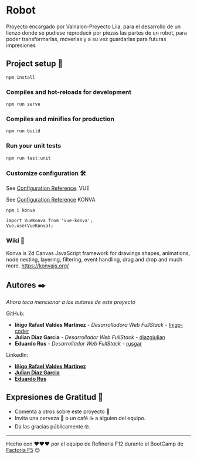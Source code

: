 # Robot
Proyecto encargado por Valnalon-Proyecto Lila, para el desarrollo de un lienzo donde se pudiese reproducir por piezas las partes de
un robot, para poder transformarlas, moverlas y a su vez guardarlas para futuras impresiones

## Project setup 🚀
```
npm install
```

### Compiles and hot-reloads for development
```
npm run serve
```

### Compiles and minifies for production
```
npm run build
```

### Run your unit tests
```
npm run test:unit
```

### Customize configuration 🛠️
See [Configuration Reference](https://cli.vuejs.org/config/). VUE


See [Configuration Reference](https://konvajs.org/docs/vue/index.html) KONVA
```
npm i konva
```
```
import VueKonva from 'vue-konva';
Vue.use(VueKonva);
```

### Wiki 📖
Konva is 2d Canvas JavaScript framework for drawings shapes, animations, node nesting, layering, filtering, event handling, drag and drop and much more.
https://konvajs.org/

## Autores ✒️

_Ahora toca mencionar a los autores de este proyecto_

GitHub:
* **Iñigo Rafael Valdes Martinez** - *Desarrolladora Web FullStack* - [Inigo-coder](https://github.com/inigo-coder)
* **Julian Diaz Garcia** - *Desarrollador Web FullStack* - [diazgjulian](https://github.com/diazgjulian)
* **Eduardo Rus** - *Desarrollador Web FullStack* - [rusgar](https://github.com/rusgar)

LinkedIn:

* [**Iñigo Rafael Valdes Martinez**](https://www.linkedin.com/in/i%C3%B1igo-rafael-valdes-martinez-925892189/)
* [**Julian Diaz Garcia**](https://www.linkedin.com/in/julian-diaz-garcia/)
* [**Eduardo Rus**](https://www.linkedin.com/in/eduardo-rus-carretero-b839041bb/)

## Expresiones de Gratitud 🎁

* Comenta a otros sobre este proyecto 📢
* Invita una cerveza 🍺 o un café ☕ a alguien del equipo. 
* Da las gracias públicamente 🤓.

---
Hecho con ❤️❤️❤️ por el equipo de Refineria F12 durante el BootCamp de [Factoria F5](https://www.rompemosloscodigos.org/) 😊
